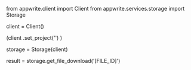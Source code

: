 from appwrite.client import Client
from appwrite.services.storage import Storage

client = Client()

(client
  .set_project('')
)

storage = Storage(client)

result = storage.get_file_download('[FILE_ID]')
